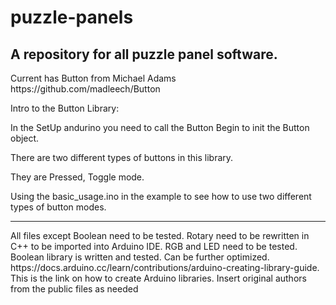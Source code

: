 # puzzle-panels
<p><h2>
A repository for all puzzle panel software.
</h2></p><bk><p>
Current has Button from Michael Adams https://github.com/madleech/Button
</p><p>
Intro to the Button Library:
  </p><p>
In the SetUp andurino you need to call the Button Begin to init the Button object.
  </p><p>
There are two different types of buttons in this library.
  </p><p>
They are Pressed, Toggle mode.
  </p><p>
Using the basic_usage.ino in the example to see how to use two different types of button modes.
</p><hr>
<p>All files except Boolean need to be tested. Rotary need to be rewritten in C++ to be imported into Arduino IDE. RGB and LED need to be tested. Boolean library is written and tested. Can be further optimized. https://docs.arduino.cc/learn/contributions/arduino-creating-library-guide. This is the link on how to create Arduino libraries. Insert original authors from the public files as needed</p>
